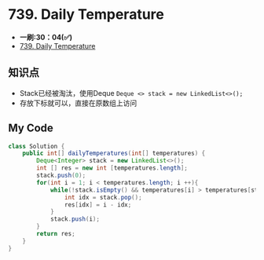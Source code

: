 # 739. Daily Temperature
* **一刷:30：04(✅)**
* [739. Daily Temperature](https://leetcode.com/problems/daily-temperatures/)

## 知识点
* Stack已经被淘汰，使用Deque
`Deque <> stack = new LinkedList<>();`
* 存放下标就可以，直接在原数组上访问

## My Code
```java
class Solution {
    public int[] dailyTemperatures(int[] temperatures) {
        Deque<Integer> stack = new LinkedList<>();
        int [] res = new int [temperatures.length];
        stack.push(0);
        for(int i = 1; i < temperatures.length; i ++){
            while(!stack.isEmpty() && temperatures[i] > temperatures[stack.peek()]){
                int idx = stack.pop();
                res[idx] = i - idx;
            }
            stack.push(i);
        }
        return res;
    }
}
```